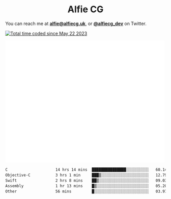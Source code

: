 <h1 align="center">Alfie CG</h1>

You can reach me at **alfie@alfiecg.uk**, or **[@alfiecg_dev](https://twitter.com/alfiecg_dev)** on Twitter.

<a href="https://wakatime.com/@61592169-b9cf-4af8-b6fa-8ac7d4369b01"><img src="https://wakatime.com/badge/user/61592169-b9cf-4af8-b6fa-8ac7d4369b01.svg" alt="Total time coded since May 22 2023" /></a>


<img align="center" src="/github-metrics.svg" alt="Metrics" width="500">

 <!--[![GitHub Streak](https://streak-stats.demolab.com/?user=alfiecg24)](https://git.io/streak-stats)-->

<!--START_SECTION:waka-->

```txt
C                     14 hrs 14 mins  ███████████████░░░░░░░░░░   60.14 %
Objective-C           3 hrs 1 min     ███▒░░░░░░░░░░░░░░░░░░░░░   12.79 %
Swift                 2 hrs 8 mins    ██▒░░░░░░░░░░░░░░░░░░░░░░   09.03 %
Assembly              1 hr 13 mins    █▒░░░░░░░░░░░░░░░░░░░░░░░   05.20 %
Other                 56 mins         █░░░░░░░░░░░░░░░░░░░░░░░░   03.97 %
```

<!--END_SECTION:waka-->
